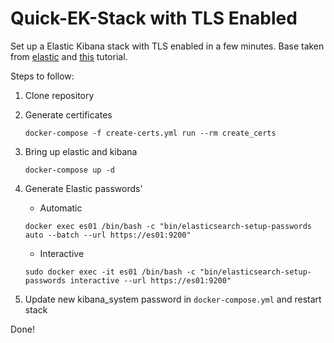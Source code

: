 # Quick-EK-Stack with TLS Enabled

Set up a Elastic Kibana stack with TLS enabled in a few minutes. Base taken from [elastic](https://github.com/elastic/stack-docs/tree/master/docs/en/getting-started/docker) and [this](https://www.elastic.co/guide/en/elastic-stack-get-started/current/get-started-docker.html#get-started-docker-tls) tutorial.

Steps to follow:

1. Clone repository
2. Generate certificates

    ``` shell
    docker-compose -f create-certs.yml run --rm create_certs
    ```

3. Bring up elastic and kibana

    ``` shell
    docker-compose up -d
    ```

4. Generate Elastic passwords'

   - Automatic

    ```shell
    docker exec es01 /bin/bash -c "bin/elasticsearch-setup-passwords auto --batch --url https://es01:9200"
    ```

   - Interactive

    ```shell
    sudo docker exec -it es01 /bin/bash -c "bin/elasticsearch-setup-passwords interactive --url https://es01:9200"
    ```

5. Update new kibana_system password in `docker-compose.yml` and restart stack

Done!